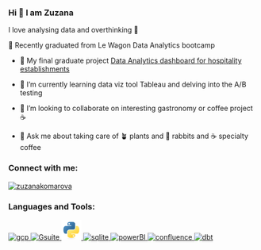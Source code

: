 ### Hi 👋 I am Zuzana

I love analysing data and overthinking 🧮

🚀 Recently graduated from Le Wagon Data Analytics bootcamp
  - 🎰 My final graduate project [Data Analytics dashboard for hospitality establishments](https://app.livestorm.co/le-wagon-online/le-wagon-online-demo-day-data-analytics-1504/live?s=0c6aa59d-196d-42fe-9a7d-ae72c77bd3bd#/chat)


- 🌱 I’m currently learning data viz tool Tableau and delving into the A/B testing
- 👯 I’m looking to collaborate on interesting gastronomy or coffee project ☕
- 💬 Ask me about taking care of 🪴 plants and 🐇 rabbits and ☕ specialty coffee

<h3 align="left">Connect with me:</h3>
<p align="left">
<a href="https://linkedin.com/in/zuzanakomarova" target="blank"><img align="center" src="https://raw.githubusercontent.com/rahuldkjain/github-profile-readme-generator/master/src/images/icons/Social/linked-in-alt.svg" alt="zuzanakomarova" height="30" width="40" /></a>
</p>



<h3 align="left">Languages and Tools:</h3>
<p align="left"> <a href="https://cloud.google.com" target="_blank" rel="noreferrer"> <img src="https://www.vectorlogo.zone/logos/google_cloud/google_cloud-icon.svg" alt="gcp" width="40" height="40"/> </a> <a href="https://workspace.google.com/" target="_blank" rel="noreferrer"> <img src="https://businessgiftregistry.com/wp-content/uploads/2019/04/canva-gsuite-.png" alt="Gsuite" width="40" height="40"/> </a> <a href="https://www.python.org" target="_blank" rel="noreferrer"> <img src="https://raw.githubusercontent.com/devicons/devicon/master/icons/python/python-original.svg" alt="python" width="40" height="40"/> </a> <a href="https://www.sqlite.org/" target="_blank" rel="noreferrer"> <img src="https://www.vectorlogo.zone/logos/sqlite/sqlite-icon.svg" alt="sqlite" width="40" height="40"/> </a> <a href="https://www.microsoft.com/en-us/power-platform/products/power-bi" target="_blank" rel="noreferrer"> <img src="https://1000logos.net/wp-content/uploads/2022/12/Power-BI-Logo.png" alt="powerBI" width="60" height="40"/> <a href="https://www.atlassian.com/software/confluence" target="_blank" rel="noreferrer"> <img src="https://media.tekpon.com/2021/06/Confluence-logo.webp" alt="confluence" width="40" height="40"/> </a>  <a href="https://www.getdbt.com/" target="_blank" rel="noreferrer"> <img src="https://logowik.com/content/uploads/images/dbt5596.jpg" alt="dbt" width="60" height="40"/> </a>  </p>


